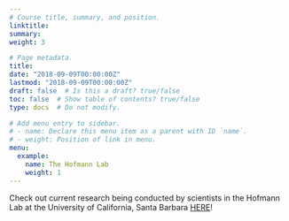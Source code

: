 ```yaml
---
# Course title, summary, and position.
linktitle: 
summary: 
weight: 3

# Page metadata.
title: 
date: "2018-09-09T00:00:00Z"
lastmod: "2018-09-09T00:00:00Z"
draft: false  # Is this a draft? true/false
toc: false  # Show table of contents? true/false
type: docs  # Do not modify.

# Add menu entry to sidebar.
# - name: Declare this menu item as a parent with ID `name`.
# - weight: Position of link in menu.
menu: 
  example:
    name: The Hofmann Lab
    weight: 1
---
```


Check out current research being conducted by scientists in the Hofmann Lab at the University of California, Santa Barbara [HERE](http://www.hofmannlab.com/)!

